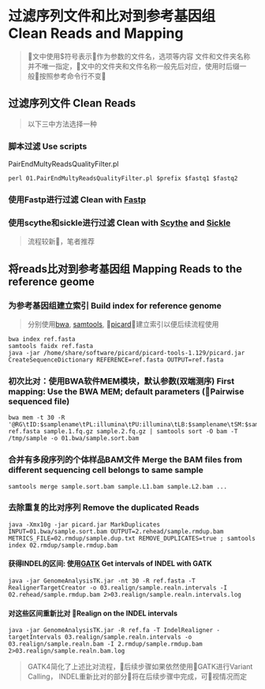 # 过滤序列文件和比对到参考基因组 Clean Reads and Mapping
>文中使用$符号表示作为参数的文件名，选项等内容
>文件和文件夹名称并不唯一指定，文中的文件夹和文件名称一般先后对应，使用时后缀一般按照参考命令行不变
## 过滤序列文件 Clean Reads
>以下三中方法选择一种
### 脚本过滤 Use scripts
PairEndMultyReadsQualityFilter.pl
```
perl 01.PairEndMultyReadsQualityFilter.pl $prefix $fastq1 $fastq2
```
### 使用Fastp进行过滤 Clean with [Fastp](https://github.com/OpenGene/fastp)
### 使用scythe和sickle进行过滤 Clean with [Scythe](https://github.com/vsbuffalo/scythe) and [Sickle](https://github.com/najoshi/sickle)
>流程较新，笔者推荐
## 将reads比对到参考基因组 Mapping Reads to the reference geome
### 为参考基因组建立索引 Build index for reference genome
>分别使用[bwa](https://github.com/lh3/bwa), [samtools](https://github.com/samtools/samtools), [picard](https://broadinstitute.github.io/picard/)建立索引以便后续流程使用
```
bwa index ref.fasta
samtools faidx ref.fasta
java -jar /home/share/software/picard/picard-tools-1.129/picard.jar CreateSequenceDictionary REFERENCE=ref.fasta OUTPUT=ref.fasta
```
### 初次比对：使用BWA软件MEM模块，默认参数(双端测序) First mapping: Use the BWA MEM; default parameters (Pairwise sequenced file)
```
bwa mem -t 30 -R '@RG\tID:$samplename\tPL:illumina\tPU:illumina\tLB:$samplename\tSM:$samplename\t' ref.fasta sample.1.fq.gz sample.2.fq.gz | samtools sort -O bam -T /tmp/sample -o 01.bwa/sample.sort.bam
```
### 合并有多段序列的个体样品BAM文件 Merge the BAM files from different sequencing cell belongs to same sample
```
samtools merge sample.sort.bam sample.L1.bam sample.L2.bam ...
```
### 去除重复的比对序列 Remove the duplicated Reads
```
java -Xmx10g -jar picard.jar MarkDuplicates INPUT=01.bwa/sample.sort.bam OUTPUT=2.rehead/sample.rmdup.bam METRICS_FILE=02.rmdup/sample.dup.txt REMOVE_DUPLICATES=true ; samtools index 02.rmdup/sample.rmdup.bam
```
#### 获得INDEL的区间: 使用[GATK](https://software.broadinstitute.org/gatk/) Get intervals of INDEL with GATK
```
java -jar GenomeAnalysisTK.jar -nt 30 -R ref.fasta -T RealignerTargetCreator -o 03.realign/sample.realn.intervals -I 02.rehead/sample.rmdup.bam 2>03.realign/sample.realn.intervals.log
```
#### 对这些区间重新比对 Realign on the INDEL intervals
```
java -jar GenomeAnalysisTK.jar -R ref.fa -T IndelRealigner -targetIntervals 03.realign/sample.realn.intervals -o 03.realign/sample.realn.bam -I 2.rmdup/sample.rmdup.bam 2>03.realign/sample.realn.bam.log
```
>GATK4简化了上述比对流程，后续步骤如果依然使用GATK进行Variant Calling， INDEL重新比对的部分将在后续步骤中完成，可视情况而定